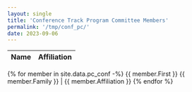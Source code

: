 ```yaml
---
layout: single
title: 'Conference Track Program Committee Members'
permalink: '/tmp/conf_pc/'
date: 2023-09-06
---
```


| Name               | Affiliation        |
|--------------------|--------------------|
{% for member in site.data.pc_conf -%}
{{ member.First }} {{ member.Family }} | {{ member.Affiliation }}
{% endfor %}
